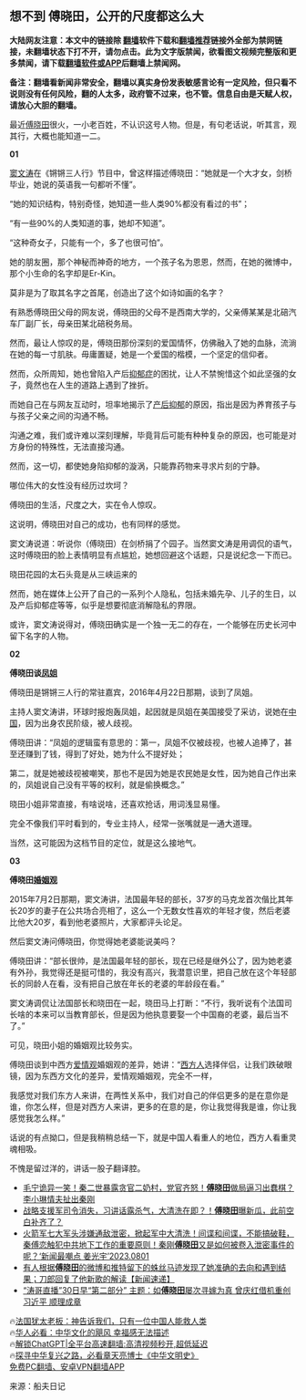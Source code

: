  <!-- 面包屑导航 --> <h2>想不到 傅晓田，公开的尺度都这么大</h2> <p class="notice"><b>大陆网友注意：本文中的链接除 <a href="https://github.com/bannedbook/fanqiang" >翻墙</a>软件下载和<a href="https://github.com/killgcd/justmysocks/blob/master/README.md">翻墙推荐</a>链接外全部为禁网链接，未翻墙状态下打不开，请勿点击。此为文字版禁闻，欲看图文视频完整版和更多禁闻，请下载<a href="https://github.com/bannedbook/fanqiang">翻墙软件或APP</a>后翻墙上禁闻网。</p><p>备注：翻墙看新闻非常安全，翻墙以真实身份发表敏感言论有一定风险，但只看不说则没有任何风险，翻的人太多，政府管不过来，也不管。信息自由是天赋人权，请放心大胆的翻墙。</b></p>  <div class="entry"> <p>最近<a href="https://www.bannedbook.org/bnews/tag/%e5%82%85%e6%99%93%e7%94%b0/" class="st_tag internal_tag" rel="tag" title="标签 傅晓田 下的日志">傅晓田</a>很火，一小老百姓，不认识这号人物。但是，有句老话说，听其言，观其行，大概也能知道一二。</p> <p><strong>01</strong></p> <p><a href="https://www.bannedbook.org/bnews/tag/%e7%aa%a6%e6%96%87%e6%b6%9b/" class="st_tag internal_tag" rel="tag" title="标签 窦文涛 下的日志">窦文涛</a>在《锵锵三人行》节目中，曾这样描述傅晓田：“她就是一个大才女，剑桥毕业，她说的英语我一句都听不懂”。</p> <p>“她的知识结构，特别奇怪，她知道一些人类90%都没有看过的书”；</p> <p>“有一些90%的人类知道的事，她却不知道”。</p> <p>“这种奇女子，只能有一个，多了也很可怕”。</p> <p>她的朋友圈，那个神秘而神奇的地方，一个孩子名为恩恩，然而，在她的微博中，那个小生命的名字却是Er-Kin。</p> <p>莫非是为了取其名字之首尾，创造出了这个如诗如画的名字？</p> <p>有熟悉傅晓田父母的网友说，傅晓田的父母不是西南大学的，父亲傅某某是北碚汽车厂副厂长，母亲田某北碚税务局。</p> <p>然而，最让人惊叹的是，傅晓田那份深刻的爱国情怀，仿佛融入了她的血脉，流淌在她的每一寸肌肤。毋庸置疑，她是一个爱国的楷模，一个坚定的信仰者。</p> <p>然而，众所周知，她也曾陷入产后<a href="https://www.bannedbook.org/bnews/tag/%e6%8a%91%e9%83%81%e7%97%87/" class="st_tag internal_tag" rel="tag" title="标签 抑郁症 下的日志">抑郁症</a>的困扰，让人不禁惋惜这个如此坚强的女子，竟然也在人生的道路上遇到了挫折。</p> <p>而她自己在与网友互动时，坦率地揭示了<a href="https://www.bannedbook.org/bnews/tag/%E4%BA%A7%E5%90%8E%E6%8A%91%E9%83%81/" class="st_tag internal_tag" rel="tag" title="标签 产后抑郁 下的日志">产后抑郁</a>的原因，指出是因为养育孩子与与孩子父亲之间的沟通不畅。</p> <p>沟通之难，我们或许难以深刻理解，毕竟背后可能有种种复杂的原因，也可能是对方身份的特殊性，无法直接沟通。</p> <p>然而，这一切，都使她身陷抑郁的漩涡，只能靠药物来寻求片刻的宁静。</p> <p>哪位伟大的女性没有经历过坎坷？</p> <p>傅晓田的生活，尺度之大，实在令人惊叹。</p> <p>这说明，傅晓田对自己的成功，也有同样的感觉。</p> <p>窦文涛说道：听说你（傅晓田）在剑桥捐了个园子。当然窦文涛是用调侃的语气，这时傅晓田的脸上表情明显有点尴尬，她想回避这个话题，只是说纪念一下而已。</p> <p>晓田花园的太石头竟是从三峡运来的</p> <p>然而，她在媒体上公开了自己的一系列个人隐私，包括未婚先孕、儿子的生日，以及产后抑郁症等等，似乎是想要彻底消解隐私的界限。</p>  <p>或许，窦文涛说得对，傅晓田确实是一个独一无二的存在，一个能够在历史长河中留下名字的人物。</p> <p><strong>02</strong></p> <p><strong>傅晓田谈<a href="https://www.bannedbook.org/bnews/tag/%e5%87%a4%e5%a7%90/" class="st_tag internal_tag" rel="tag" title="标签 凤姐 下的日志">凤姐</a></strong></p> <p>傅晓田是锵锵三人行的常驻嘉宾，2016年4月22日那期，谈到了凤姐。</p> <p>主持人窦文涛讲，环球时报炮轰凤姐，起因就是凤姐在美国接受了采访，说她在<span class='wp_keywordlink_affiliate'><a href="https://www.bannedbook.org/" title="中国" target="_blank">中国</a></span>，因为出身农民阶级，被人歧视。</p> <p>傅晓田讲：“凤姐的逻辑蛮有意思的：第一，凤姐不仅被歧视，也被人追捧了，甚至还赚到了钱，得到了好处，她为什么不提好处；</p> <p>第二，就是她被歧视被嘲笑，那也不是因为她是农民她是女性，因为她自己作出来的，凤姐说自己没有平等的权利，就是偷换概念。”</p> <p>晓田小姐非常直接，有啥说啥，还喜欢抢话，用词浅显易懂。</p> <p>完全不像我们平时看到的，专业主持人，经常一张嘴就是一通大道理。</p> <p>当然，这可能因为这档节目的定位，就是这么接地气。</p>  <p><strong>03</strong></p> <p><strong>傅晓田<a href="https://www.bannedbook.org/bnews/tag/%E5%A9%9A%E5%A7%BB%E8%A7%82/" class="st_tag internal_tag" rel="tag" title="标签 婚姻观 下的日志">婚姻观</a></strong></p> <p>2015年7月2日那期，窦文涛讲，法国最年轻的部长，37岁的马克龙首次偕比其年长20岁的妻子在公共场合亮相了，这么一个无数女性喜欢的年轻才俊，然后老婆比他大20岁，看到他老婆照片，大家都评头论足。</p> <p>然后窦文涛问傅晓田，你觉得她老婆能说美吗？</p> <p>傅晓田讲：“部长很帅，是法国最年轻的部长，现在已经是继外公了，因为她老婆有外孙，我觉得还是挺可惜的，我没有高兴，我潜意识里，把自己放在这个年轻部长的同龄人在看，没有把自己放在年长的老婆的年龄段在看。”</p> <p>窦文涛调侃让法国部长和晓田在一起，晓田马上打断：“不行，我听说有个法国司长啥的本来可以当教育部长，但是因为他执意要娶一个中国裔的老婆，最后当不了。”</p> <p>可见，晓田小姐的婚姻观比较务实。</p> <p>傅晓田谈到中西方<a href="https://www.bannedbook.org/bnews/tag/%E7%88%B1%E6%83%85%E8%A7%82/" class="st_tag internal_tag" rel="tag" title="标签 爱情观 下的日志">爱情观</a>婚姻观的差异，她讲：“<a href="https://www.bannedbook.org/bnews/tag/%E8%A5%BF%E6%96%B9%E4%BA%BA/" class="st_tag internal_tag" rel="tag" title="标签 西方人 下的日志">西方人</a>选择伴侣，让我们跌破眼镜，因为东西方文化的差异，爱情观婚姻观，完全不一样，</p> <p>我感觉对我们东方人来讲，在两性关系中，我们对自己的伴侣更多的是在意你是谁，你怎么样，但是对西方人来讲，更多的在意的是，你让我觉得我是谁，你让我感觉我怎么样。”</p> <p>话说的有点拗口，但是我稍稍总结一下，就是中国人看重人的地位，西方人看重灵魂相吸。</p>  <p>不愧是留过洋的，讲话一股子翻译腔。</p> <!--<div id="taboola-mid-1"></div>--><ul class='op-related-articles' title='相关阅读'> <li><a href='https://www.bannedbook.org/bnews/comments/20230806/1916797.html' target='_blank'>毛宁诡异一笑！秦二世暴露贪官二奶村，党官齐怒！<b>傅晓田</b>做局逼习出蠢棋？李小琳情夫扯出秦刚</a></li> <li><a href='https://www.bannedbook.org/bnews/sohnews/20230805/1916096.html' target='_blank'>战略支援军司令消失，习讲话露杀气，大清洗在即？！<b>傅晓田</b>曝新瓜，此前空白补齐了？</a></li> <li><a href='https://www.bannedbook.org/bnews/sohnews/20230802/1914965.html' target='_blank'>火箭军七大军头涉嫌通敌泄密，掀起军中大清洗！间谍和间谍，不能搞破鞋，秦傅恋触犯中共地下工作的重要原则！秦刚<b>傅晓田</b>又是如何被卷入泄密事件的呢？‘新闻最嘲点 姜光宇’2023.0801</a></li> <li><a href='https://www.bannedbook.org/bnews/bannedvideo/20230731/1914375.html' target='_blank'>有人根据<b>傅晓田</b>的微博和推特留下的蛛丝马迹发现了她准确的去向和遇到结果；刀郎回复了他新歌的解读【新闻速递】</a></li> <li><a href='https://www.bannedbook.org/bnews/sohnews/20230731/1914147.html' target='_blank'>“涛哥直播”30日早“第二部分”  主题：如<b>傅晓田</b>屡次寻嫁为真 曾庆红借机重创习近平 顺理成章</a></li> </ul> <p class="texttj"> 🔥<a href="https://www.bannedbook.org/bnews/ssgc/20230219/1850782.html" target="_blank">法国犹太老板：神告诉我们，只有一位中国人能救人类</a><br/> 🔥<a href="https://www.bannedbook.org/bnews/comments/20220220/1694796.html" target="_blank">华人必看：中华文化的飓风 幸福感无法描述</a><br/> 🔥<a href="https://github.com/bannedbook/fanqiang/wiki/V2ray%E6%9C%BA%E5%9C%BA" target="_blank">解锁ChatGPT|全平台高速翻墙:高清视频秒开,超低延迟</a><br/> 🔥<a href="https://www.bannedbook.org/bnews/comments/20220808/1768773.html" target="_blank">探寻中华复兴之路，必看章天亮博士《中华文明史》</a><br/> <a href="https://github.com/bannedbook/fanqiang/wiki/%E7%A6%81%E9%97%BB%E7%BD%91%E5%AE%89%E5%8D%93%E7%BF%BB%E5%A2%99%E6%96%B0%E9%97%BBAPP" target="_blank">免费PC翻墙、安卓VPN翻墙APP</a><br/> </p><p class="src-info">来源：船夫日记 </p><a name='sharetosocial'></a> <div style="margin-bottom:5px;padding-bottom:5px;clear:both"> <div id="archive-pix-1" class="banner-ads"> <!-- AuctionX Display platform tag START --> <div id="27602x728x90x621x_ADSLOT1" clicktrack="%%CLICK_URL_ESC%%"></div>  <!-- AuctionX Display platform tag END --> </div> <div id="archive-pix-2" class="banner-ads"> <!-- AuctionX Display platform tag START --> <div id="27556x300x250x621x_ADSLOT1" clicktrack="%%CLICK_URL_ESC%%" style="margin:0 auto;text-align:center"></div>  <!-- AuctionX Display platform tag END --> </div> </div>  <div id="archive-pix-1" class="banner-ads"> <!-- AuctionX Display platform tag START --> <div id="27603x728x90x621x_ADSLOT1" clicktrack="%%CLICK_URL_ESC%%"></div>  <!-- AuctionX Display platform tag END --> </div> </div><!--END ENTRY--> 